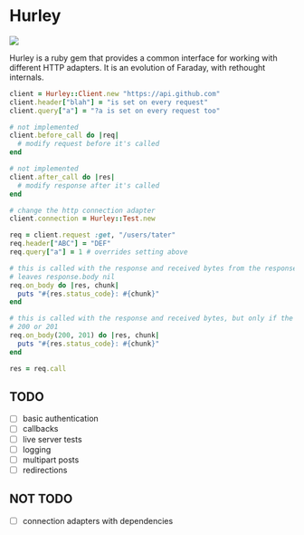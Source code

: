 # Hurley

![](http://comicstheblog.com/wp-content/uploads/2013/10/Hurley-Run.gif)

Hurley is a ruby gem that provides a common interface for working with different
HTTP adapters.  It is an evolution of Faraday, with rethought internals.

```ruby
client = Hurley::Client.new "https://api.github.com"
client.header["blah"] = "is set on every request"
client.query["a"] = "?a is set on every request too"

# not implemented
client.before_call do |req|
  # modify request before it's called
end

# not implemented
client.after_call do |res|
  # modify response after it's called
end

# change the http connection adapter
client.connection = Hurley::Test.new

req = client.request :get, "/users/tater"
req.header["ABC"] = "DEF"
req.query["a"] = 1 # overrides setting above

# this is called with the response and received bytes from the response
# leaves response.body nil
req.on_body do |res, chunk|
  puts "#{res.status_code}: #{chunk}"
end

# this is called with the response and received bytes, but only if the status is
# 200 or 201
req.on_body(200, 201) do |res, chunk|
  puts "#{res.status_code}: #{chunk}"
end

res = req.call
```

## TODO

* [ ] basic authentication
* [ ] callbacks
* [ ] live server tests
* [ ] logging
* [ ] multipart posts
* [ ] redirections

## NOT TODO

* [ ] connection adapters with dependencies
